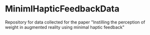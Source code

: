 # MinimlHapticFeedbackData
Repository for data collected for the paper "Instilling the perception of weight in augmented reality using minimal haptic feedback"
